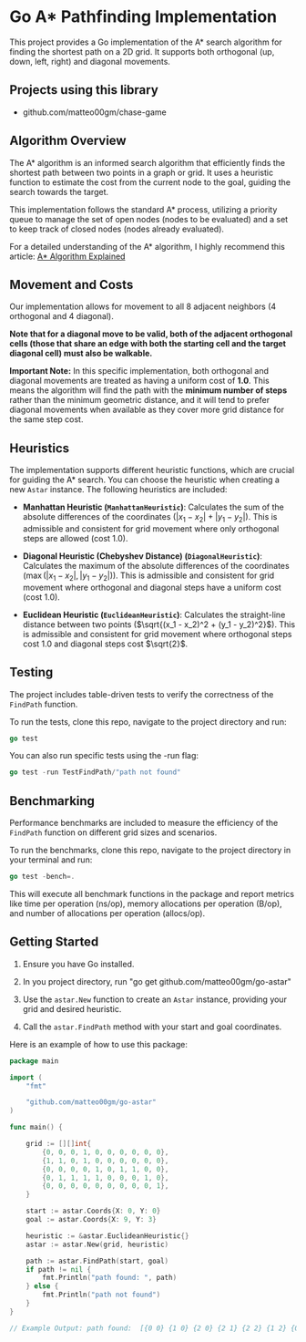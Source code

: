# Go A\* Pathfinding Implementation

This project provides a Go implementation of the A\* search algorithm for finding the shortest path on a 2D grid. It supports both orthogonal (up, down, left, right) and diagonal movements.

## Projects using this library
* github.com/matteo00gm/chase-game

## Algorithm Overview

The A\* algorithm is an informed search algorithm that efficiently finds the shortest path between two points in a graph or grid. It uses a heuristic function to estimate the cost from the current node to the goal, guiding the search towards the target.

This implementation follows the standard A\* process, utilizing a priority queue to manage the set of open nodes (nodes to be evaluated) and a set to keep track of closed nodes (nodes already evaluated).

For a detailed understanding of the A\* algorithm, I highly recommend this article: [A\* Algorithm Explained](https://researchdatapod.com/a-star-algorithm/)

## Movement and Costs

Our implementation allows for movement to all 8 adjacent neighbors (4 orthogonal and 4 diagonal).

**Note that for a diagonal move to be valid, both of the adjacent orthogonal cells (those that share an edge with both the starting cell and the target diagonal cell) must also be walkable.**

**Important Note:** In this specific implementation, both orthogonal and diagonal movements are treated as having a uniform cost of **1.0**. This means the algorithm will find the path with the **minimum number of steps** rather than the minimum geometric distance, and it will tend to prefer diagonal movements when available as they cover more grid distance for the same step cost.

## Heuristics

The implementation supports different heuristic functions, which are crucial for guiding the A\* search. You can choose the heuristic when creating a new `Astar` instance. The following heuristics are included:

* **Manhattan Heuristic (`ManhattanHeuristic`)**: Calculates the sum of the absolute differences of the coordinates ($|x_1 - x_2| + |y_1 - y_2|$). This is admissible and consistent for grid movement where only orthogonal steps are allowed (cost 1.0).

* **Diagonal Heuristic (Chebyshev Distance) (`DiagonalHeuristic`)**: Calculates the maximum of the absolute differences of the coordinates ($\max(|x_1 - x_2|, |y_1 - y_2|)$). This is admissible and consistent for grid movement where orthogonal and diagonal steps have a uniform cost (cost 1.0).

* **Euclidean Heuristic (`EuclideanHeuristic`)**: Calculates the straight-line distance between two points ($\sqrt{(x_1 - x_2)^2 + (y_1 - y_2)^2}$). This is admissible and consistent for grid movement where orthogonal steps cost 1.0 and diagonal steps cost $\sqrt{2}$.

## Testing

The project includes table-driven tests to verify the correctness of the `FindPath` function.

To run the tests, clone this repo, navigate to the project directory and run:

```go
go test
```

You can also run specific tests using the -run flag:

```go
go test -run TestFindPath/"path not found"
```

## Benchmarking

Performance benchmarks are included to measure the efficiency of the `FindPath` function on different grid sizes and scenarios.

To run the benchmarks, clone this repo, navigate to the project directory in your terminal and run:

```go
go test -bench=.
```

This will execute all benchmark functions in the package and report metrics like time per operation (ns/op), memory allocations per operation (B/op), and number of allocations per operation (allocs/op).

## Getting Started

1.  Ensure you have Go installed.

2.  In you project directory, run "go get github.com/matteo00gm/go-astar"

3.  Use the `astar.New` function to create an `Astar` instance, providing your grid and desired heuristic.

4.  Call the `astar.FindPath` method with your start and goal coordinates.

Here is an example of how to use this package:

```go
package main

import (
	"fmt"

	"github.com/matteo00gm/go-astar"
)

func main() {

	grid := [][]int{
		{0, 0, 0, 1, 0, 0, 0, 0, 0, 0},
		{1, 1, 0, 1, 0, 0, 0, 0, 0, 0},
		{0, 0, 0, 0, 1, 0, 1, 1, 0, 0},
		{0, 1, 1, 1, 1, 0, 0, 0, 1, 0},
		{0, 0, 0, 0, 0, 0, 0, 0, 0, 1},
	}

	start := astar.Coords{X: 0, Y: 0}
	goal := astar.Coords{X: 9, Y: 3}

	heuristic := &astar.EuclideanHeuristic{}
	astar := astar.New(grid, heuristic)

	path := astar.FindPath(start, goal)
	if path != nil {
		fmt.Println("path found: ", path)
	} else {
		fmt.Println("path not found")
	}
}

// Example Output: path found:  [{0 0} {1 0} {2 0} {2 1} {2 2} {1 2} {0 2} {0 3} {0 4} {1 4} {2 4} {3 4} {4 4} {5 4} {5 3} {5 2} {5 1} {6 1} {7 1} {8 1} {9 2} {9 3}]

```
